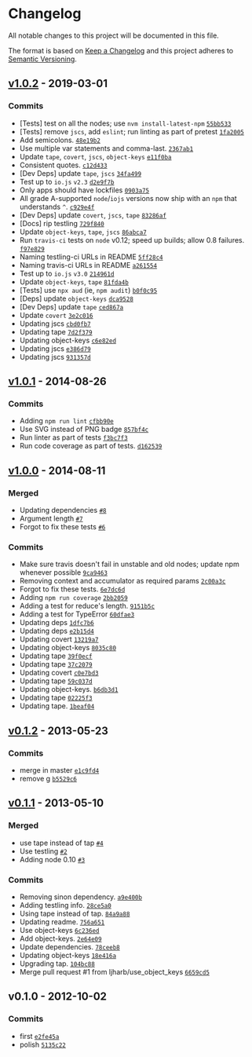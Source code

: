 # Changelog

All notable changes to this project will be documented in this file.

The format is based on [Keep a Changelog](https://keepachangelog.com/en/1.0.0/)
and this project adheres to [Semantic Versioning](https://semver.org/spec/v2.0.0.html).

## [v1.0.2](https://github.com/Raynos/reduce/compare/v1.0.1...v1.0.2) - 2019-03-01

### Commits

- [Tests] test on all the nodes; use `nvm install-latest-npm` [`55bb533`](https://github.com/Raynos/reduce/commit/55bb533958684a168d17c67f5a6861c83389fe8d)
- [Tests] remove `jscs`, add `eslint`; run linting as part of pretest [`1fa2005`](https://github.com/Raynos/reduce/commit/1fa2005f2bdad2199f8ed04b00103bff9dff662a)
- Add semicolons. [`48e19b2`](https://github.com/Raynos/reduce/commit/48e19b2405e4beb98f1fd7caadab770eac81ee08)
- Use multiple var statements and comma-last. [`2367ab1`](https://github.com/Raynos/reduce/commit/2367ab11a59d159c4a23d756eea6646b66c16523)
- Update `tape`, `covert`, `jscs`, `object-keys` [`e11f0ba`](https://github.com/Raynos/reduce/commit/e11f0baa4b371abfe0312765d754c6c48c4b0d01)
- Consistent quotes. [`c12d433`](https://github.com/Raynos/reduce/commit/c12d433363f77bbdb4308324268ae8431a1e9f0a)
- [Dev Deps] update `tape`, `jscs` [`34fa499`](https://github.com/Raynos/reduce/commit/34fa4995659160974fbf5be96ebb5c59e4d05907)
- Test up to `io.js` `v2.3` [`d2e9f7b`](https://github.com/Raynos/reduce/commit/d2e9f7bb37f93c85a2d8154b888fb28f4f42d2f0)
- Only apps should have lockfiles [`0903a75`](https://github.com/Raynos/reduce/commit/0903a75550f4bd81c0aa63fb5e3557c5ec479485)
- All grade A-supported `node`/`iojs` versions now ship with an `npm` that understands `^`. [`c929e4f`](https://github.com/Raynos/reduce/commit/c929e4f263bfc2f4512ea3126cf5460f4d5bfa2c)
- [Dev Deps] update `covert`, `jscs`, `tape` [`83286af`](https://github.com/Raynos/reduce/commit/83286af37aca644e2e632ef07a210cb892461836)
- [Docs] rip testling [`729f840`](https://github.com/Raynos/reduce/commit/729f840cac7fe40f3e3f0978465fec861d51f97d)
- Update `object-keys`, `tape`, `jscs` [`86abca7`](https://github.com/Raynos/reduce/commit/86abca7075f278a74ea648addc7b6fe0c9ea9c44)
- Run `travis-ci` tests on `node` v0.12; speed up builds; allow 0.8 failures. [`f97e829`](https://github.com/Raynos/reduce/commit/f97e829866d8ae1ce0e5087ba8e1cb207b40815e)
- Naming testling-ci URLs in README [`5ff28c4`](https://github.com/Raynos/reduce/commit/5ff28c48bd80a7dcbef5ba682de3df3b893c27b6)
- Naming travis-ci URLs in README [`a261554`](https://github.com/Raynos/reduce/commit/a261554c2f7d76317422e1161148576db9bb0f04)
- Test up to `io.js` `v3.0` [`214961d`](https://github.com/Raynos/reduce/commit/214961dd13e5ac6dd414a51cf4866943b11c0f6a)
- Update `object-keys`, `tape` [`81fda4b`](https://github.com/Raynos/reduce/commit/81fda4b412abcb163c983df88b04e404a574112d)
- [Tests] use `npx aud` (ie, `npm audit`) [`b0f0c95`](https://github.com/Raynos/reduce/commit/b0f0c950a9657578fc9578e797a99810eaa503cc)
- [Deps] update `object-keys` [`dca9528`](https://github.com/Raynos/reduce/commit/dca95283f2575681045e117c76fa319183ecdebe)
- [Dev Deps] update `tape` [`ced867a`](https://github.com/Raynos/reduce/commit/ced867a296b263ca40b13b889b1daeec779ce5ce)
- Update `covert` [`3e2c016`](https://github.com/Raynos/reduce/commit/3e2c01679f89e4616e2b12331c0372ab2127c43a)
- Updating jscs [`cbd0fb7`](https://github.com/Raynos/reduce/commit/cbd0fb7d208f7dfa128b5f87be02d57c037ae707)
- Updating tape [`7d2f379`](https://github.com/Raynos/reduce/commit/7d2f3796ee33cfbd7e25302018bd4a19634d46c3)
- Updating object-keys [`c6e82ed`](https://github.com/Raynos/reduce/commit/c6e82edbb4f9e89f90dca21e7bf229b7e23c04c8)
- Updating jscs [`e386d79`](https://github.com/Raynos/reduce/commit/e386d791087ef3f6919aa69ddde70a1010a7403e)
- Updating jscs [`931357d`](https://github.com/Raynos/reduce/commit/931357da459e8ee1c5628fc86d05ecbd72e168e5)

## [v1.0.1](https://github.com/Raynos/reduce/compare/v1.0.0...v1.0.1) - 2014-08-26

### Commits

- Adding `npm run lint` [`cfbb90e`](https://github.com/Raynos/reduce/commit/cfbb90e77c0a17ea853718b90c40629254cab49c)
- Use SVG instead of PNG badge [`857bf4c`](https://github.com/Raynos/reduce/commit/857bf4ce0f4c1dd9eebfa5c57cd3b80ef2a4d834)
- Run linter as part of tests [`f3bc7f3`](https://github.com/Raynos/reduce/commit/f3bc7f3aff359c69d65eefddd9cc975d6fd2d0c5)
- Run code coverage as part of tests. [`d162539`](https://github.com/Raynos/reduce/commit/d162539b9492e3115eccf17c9bb10f64c384bdd9)

## [v1.0.0](https://github.com/Raynos/reduce/compare/v0.1.2...v1.0.0) - 2014-08-11

### Merged

- Updating dependencies [`#8`](https://github.com/Raynos/reduce/pull/8)
- Argument length [`#7`](https://github.com/Raynos/reduce/pull/7)
- Forgot to fix these tests [`#6`](https://github.com/Raynos/reduce/pull/6)

### Commits

- Make sure travis doesn't fail in unstable and old nodes; update npm whenever possible [`9ca9463`](https://github.com/Raynos/reduce/commit/9ca9463e2b340b90b8f6f46b30d78e8c423873bc)
- Removing context and accumulator as required params [`2c00a3c`](https://github.com/Raynos/reduce/commit/2c00a3ccf1ca99b7bfe5031e67b8f447b92480aa)
- Forgot to fix these tests. [`6e7dc6d`](https://github.com/Raynos/reduce/commit/6e7dc6d1a01ea154eb37968ce434d95d53cdf1ee)
- Adding `npm run coverage` [`2bb2059`](https://github.com/Raynos/reduce/commit/2bb2059c5b0cf0dd19c26aae7e87f632af57c5cd)
- Adding a test for reduce's length. [`9151b5c`](https://github.com/Raynos/reduce/commit/9151b5c7777f9b4fac82a20217940fc1196787d5)
- Adding a test for TypeError [`60dfae3`](https://github.com/Raynos/reduce/commit/60dfae3ce4d6bcdc8a8e6acf682b753ff011adc1)
- Updating deps [`1dfc7b6`](https://github.com/Raynos/reduce/commit/1dfc7b6aefbda0e6bd7439ab68e554c1cf28fa46)
- Updating deps [`e2b15d4`](https://github.com/Raynos/reduce/commit/e2b15d4475526026380f3cec4ac712ea694ff23b)
- Updating covert [`13219a7`](https://github.com/Raynos/reduce/commit/13219a78bc2d2f063cac22270dfed9d7c1a5a4f3)
- Updating object-keys [`8035c80`](https://github.com/Raynos/reduce/commit/8035c807909ef8b6e3bed90f8f413121a4d237ad)
- Updating tape [`39f0ecf`](https://github.com/Raynos/reduce/commit/39f0ecf6357869af553930510cf1a195690299ae)
- Updating tape [`37c2079`](https://github.com/Raynos/reduce/commit/37c207918626e43f8ef565a3a0a34c6bce9650db)
- Updating covert [`c0e7bd3`](https://github.com/Raynos/reduce/commit/c0e7bd378264d010509a38152e11219b14fa2412)
- Updating tape [`59c037d`](https://github.com/Raynos/reduce/commit/59c037d5d5fa20373fd08e40c4cc9538b65e476d)
- Updating object-keys. [`b6db3d1`](https://github.com/Raynos/reduce/commit/b6db3d1a3e4cfc5755c09aa4e565523d3dc522f6)
- Updating tape [`02225f3`](https://github.com/Raynos/reduce/commit/02225f3d6677bbced966cd556bba371b9fd91e3b)
- Updating tape. [`1beaf04`](https://github.com/Raynos/reduce/commit/1beaf0418d026e09630592ffa1de7093212ee77a)

## [v0.1.2](https://github.com/Raynos/reduce/compare/v0.1.1...v0.1.2) - 2013-05-23

### Commits

- merge in master [`e1c9fd4`](https://github.com/Raynos/reduce/commit/e1c9fd463f7b38a925c70a8427e42f7be3b5e777)
- remove g [`b5529c6`](https://github.com/Raynos/reduce/commit/b5529c6f792502486cb89a9930cb82134247327f)

## [v0.1.1](https://github.com/Raynos/reduce/compare/v0.1.0...v0.1.1) - 2013-05-10

### Merged

- use tape instead of tap [`#4`](https://github.com/Raynos/reduce/pull/4)
- Use testling [`#2`](https://github.com/Raynos/reduce/pull/2)
- Adding node 0.10 [`#3`](https://github.com/Raynos/reduce/pull/3)

### Commits

- Removing sinon dependency. [`a9e400b`](https://github.com/Raynos/reduce/commit/a9e400bfd9127098faa42f51f0cdf34e05c9b887)
- Adding testling info. [`28ce5a0`](https://github.com/Raynos/reduce/commit/28ce5a03f52a2a8b897966f0336af2ead55edd25)
- Using tape instead of tap. [`84a9a88`](https://github.com/Raynos/reduce/commit/84a9a882d4866cde40d9fc7a6bba7e8b9678090d)
- Updating readme. [`756a651`](https://github.com/Raynos/reduce/commit/756a6516840d9339b63eb025801685d974b3cd01)
- Use object-keys [`6c236ed`](https://github.com/Raynos/reduce/commit/6c236ed5a825869a99d2a75ad1ae842530b6e08d)
- Add object-keys. [`2e64e09`](https://github.com/Raynos/reduce/commit/2e64e09cb630e6cb654a1ff40dbf3b22ab5841db)
- Update dependencies. [`78ceeb8`](https://github.com/Raynos/reduce/commit/78ceeb8e9da45ccf6a8138b7a57b0a69ea99f9a5)
- Updating object-keys [`18e416a`](https://github.com/Raynos/reduce/commit/18e416a484b69552f6a9e6e5a2e4dba8ef4d682c)
- Upgrading tap. [`104bc88`](https://github.com/Raynos/reduce/commit/104bc88d8ec56780ba69f48aad935865ef277cf3)
- Merge pull request #1 from ljharb/use_object_keys [`6659cd5`](https://github.com/Raynos/reduce/commit/6659cd586f062447036a283fed8316bd2a5c0d09)

## v0.1.0 - 2012-10-02

### Commits

- first [`e2fe45a`](https://github.com/Raynos/reduce/commit/e2fe45a9ceef126df138d2ba347718170f91879b)
- polish [`5135c22`](https://github.com/Raynos/reduce/commit/5135c222a1f79344305e421f6bf7f37c1940fee8)
